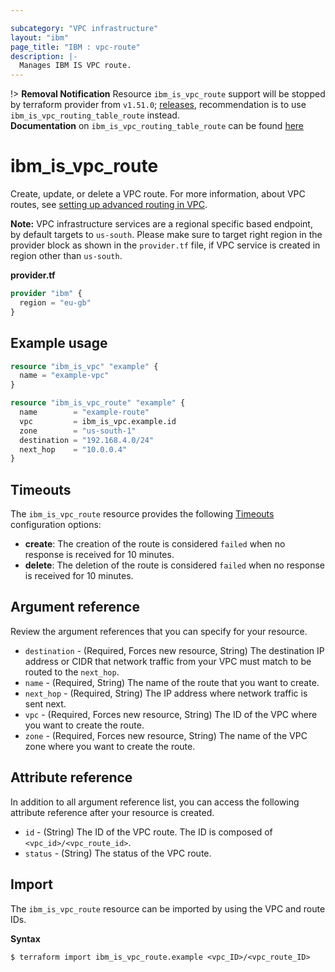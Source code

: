 ```yaml
---

subcategory: "VPC infrastructure"
layout: "ibm"
page_title: "IBM : vpc-route"
description: |-
  Manages IBM IS VPC route.
---
```


!> **Removal Notification** Resource `ibm_is_vpc_route` support will be stopped by terraform provider from `v1.51.0`; [releases](https://github.com/IBM-Cloud/terraform-provider-ibm/releases/), recommendation is to use `ibm_is_vpc_routing_table_route` instead. </br>
**Documentation** on `ibm_is_vpc_routing_table_route` can be found [here](https://registry.terraform.io/providers/IBM-Cloud/ibm/latest/docs/resources/is_vpc_routing_table_route)


# ibm_is_vpc_route
Create, update, or delete a VPC route. For more information, about VPC routes, see [setting up advanced routing in VPC](https://cloud.ibm.com/docs/vpc?topic=vpc-about-custom-routes).

**Note:** 
VPC infrastructure services are a regional specific based endpoint, by default targets to `us-south`. Please make sure to target right region in the provider block as shown in the `provider.tf` file, if VPC service is created in region other than `us-south`.

**provider.tf**

```terraform
provider "ibm" {
  region = "eu-gb"
}
```

## Example usage

```terraform
resource "ibm_is_vpc" "example" {
  name = "example-vpc"
}

resource "ibm_is_vpc_route" "example" {
  name        = "example-route"
  vpc         = ibm_is_vpc.example.id
  zone        = "us-south-1"
  destination = "192.168.4.0/24"
  next_hop    = "10.0.0.4"
}

```

## Timeouts
The `ibm_is_vpc_route` resource provides the following [Timeouts](https://www.terraform.io/docs/language/resources/syntax.html) configuration options:

- **create**: The creation of the route is considered `failed` when no response is received for 10 minutes. 
- **delete**: The deletion of the route is considered `failed` when no response is received for 10 minutes. 


## Argument reference
Review the argument references that you can specify for your resource. 

- `destination` - (Required, Forces new resource, String) The destination IP address or CIDR that network traffic from your VPC must match to be routed to the `next_hop`.
- `name` - (Required, String) The name of the route that you want to create.
- `next_hop` - (Required, String) The IP address where network traffic is sent next.
- `vpc` - (Required, Forces new resource, String) The ID of the VPC where you want to create the route. 
- `zone` - (Required, Forces new resource, String) The name of the VPC zone where you want to create the route.

## Attribute reference
In addition to all argument reference list, you can access the following attribute reference after your resource is created.

- `id` - (String) The ID of the VPC route. The ID is composed of `<vpc_id>/<vpc_route_id>`.
- `status` - (String) The status of the VPC route.

## Import
The `ibm_is_vpc_route` resource can be imported by using the VPC and route IDs. 

**Syntax**

```
$ terraform import ibm_is_vpc_route.example <vpc_ID>/<vpc_route_ID>
```
